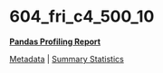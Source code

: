 # 604_fri_c4_500_10

[**Pandas Profiling Report**](https://epistasislab.github.io/pmlb/profile/604_fri_c4_500_10.html)

[Metadata](metadata.yaml) | [Summary Statistics](summary_stats.tsv)

